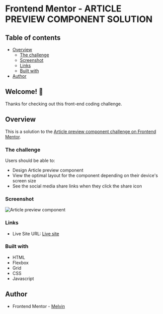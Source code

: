 # Frontend Mentor - ARTICLE PREVIEW COMPONENT SOLUTION

## Table of contents

-  [Overview](#overview)
   -  [The challenge](#the-challenge)
   -  [Screenshot](#screenshot)
   -  [Links](#links)
   -  [Built with](#built-with)
-  [Author](#author)

## Welcome! 👋

Thanks for checking out this front-end coding challenge.

## Overview

This is a solution to the [Article preview component challenge on Frontend Mentor](https://www.frontendmentor.io/challenges/article-preview-component-dYBN_pYFT).

### The challenge

Users should be able to:

-  Design Article preview component
-  View the optimal layout for the component depending on their device's screen size
-  See the social media share links when they click the share icon

### Screenshot

![Article preview component](./design/desktop-design.jpg)

### Links

-  Live Site URL: [Live site](https://boymelvs.github.io/ARTICLE-PREVIEW-COMPONET/)

### Built with

-  HTML
-  Flexbox
-  Grid
-  CSS
-  Javascript

## Author

-  Frontend Mentor - [Melvin](https://www.frontendmentor.io/profile/boymelvs)
